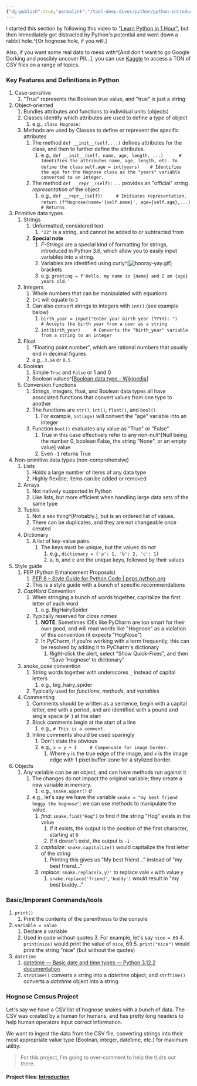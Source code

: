 ```yaml
---
{"dg-publish":true,"permalink":"/tool-deep-dives/python/python-introduction/","noteIcon":""}
---
```


I started this section by following this video to ["Learn Python in 1 Hour"](https://www.youtube.com/watch?v=kqtD5dpn9C8), but then immediately got distracted by Python's potential and went down a rabbit hole.^[Or hognose hole, if you will.]

Also, if you want some real data to mess with^[And don't want to go Google Dorking and possibly uncover PII...], you can use [Kaggle](https://www.kaggle.com/datasets) to access a TON of CSV files on a range of topics. 

### Key Features and Definitions in Python
1. Case-sensitive
	1. "True" represents the Boolean true value, and "true" is just a string
2. Object-oriented
	1. Bundles attributes and functions to individual units (objects)
	2. Classes identify which attributes are used to define a type of object
		1. e.g., `class Hognose:`
	3. Methods are used by Classes to define or represent the specific attributes
		1. The method `def __init__(self,...)` defines attributes for the class, and then to further define the attributes.
			1. e.g., `def __init__(self, name, age, length, ...)      # Identifies the attributes name, age, length, etc. to define the class` 
			   `self.age = int(years)    # Identifies the age for the Hognose class as the "years" variable converted to an integer.` 
		2. The method `def __repr__(self):...` provides an "official" string *representation* of the object
			1. e.g., `def __repr__(self):     # Initiates representation.`
			   `return (f"Hognose(name='{self.name}', age={self.age},...)       # Returns `
3. Primitive data types
	1. Strings
		1. Unformatted, considered text
			1. `"12"` is a string, and cannot be added to or subtracted from
		2. **Special note**
			1. *F-Strings* are a special kind of formatting for strings, introduced in Python 3.6, which allow you to easily input variables into a string.
			2. Variables are identified using curly^[![hooray-yay.gif](/img/user/Attachments/hooray-yay.gif)] brackets
			3. e.g. `greeting = f'Hello, my name is {name} and I am {age} years old.'`
	2. Integers
		1. Whole numbers that can be manipulated with equations
		2. `1+1` will equate to `2`
		3. Can also convert strings to integers with `int()` (see example below)
			1. `birth_year = input("Enter your birth year (YYYY): ")     # Accepts the birth year from a user as a string`
			2. `int(birth_year)     # Converts the "birth_year" variable from a string to an integer`
	3. Float
		1. "Floating point number", which are rational numbers that usually end in decimal figures
		2. e.g., `3.14` or `0.5`
	4. Boolean
		1. Simple `True` and `False` or 1 and 0
		2. Boolean values^[[Boolean data type - Wikipedia](https://en.wikipedia.org/wiki/Boolean_data_type)]
	5. Conversion Functions
		1. Strings, integers, float, and Boolean data types all have associated functions that convert values from one type to another
		2. The functions are `str()`, `int()`, `float()`, and `bool()`
			1. For example, `int(age)` will convert the "age" variable into an integer
		3.  Function `bool()` evaluates any value as "True" or "False"
			1. True in this case effectively refer to any non-null^[Null being the number 0, boolean False, the string "None", or an empty value] value
			2. Even `-1` returns True
4. Non-primitive data types (non-comprehensive)
	1. Lists
		1. Holds a large number of items of any data type
		2. Highly flexible; items can be added or removed
	2. Arrays
		1. Not natively supported in Python
		2. Like lists, but more efficient when handling large data sets of the same type
	3. Tuples
		1. Not a sex thing^[Probably.], but is an ordered list of values.
		2. There can be duplicates, and they are not changeable once created
	4. Dictionary
		1. A list of key-value pairs.
			1. The keys must be unique, but the values do not
				1. e.g., `dictionary = {'a': 1, 'b': 2, 'c': 1}`
				2. a, b, and c are the unique keys, followed by their values
5. Style guide
	1. PEP (Python Enhancement Proposals)
		1. [PEP 8 – Style Guide for Python Code | peps.python.org](https://peps.python.org/pep-0008/)
		2. This is a style guide with a bunch of specific recommendations 
	2. *CapWord* Convention
		1. When stringing a bunch of words together, capitalize the first letter of each word
			1. e.g. BigHairySpider
		2. Typically reserved for *class names*
			1. **NOTE**: Sometimes IDEs like PyCharm are too smart for their own good, and will read words like "Hognose" as a violation of this convention (it expects "HogNose")
			2. In PyCharm, if you're working with a term frequently, this can be resolved by adding it to PyCharm's dictionary
				1. Right-click the alert, select "Show Quick-Fixes", and then "Save 'Hognose' to dictionary"
	3. *snake_case* convention
		1. String words together with underscores `_` instead of capital letters
			1. e.g., big_hairy_spider
		2. Typically used for *functions*, *methods*, and *variables*
	4. Commenting
		1. Comments should be written as a sentence, begin with a capital letter, end with a period, and are identified with a pound and single space (`# `) at the start
		2. Block comments begin at the start of a line
			1. e.g., `# This is a comment.`
		3. Inline comments should be used sparingly
			1. Don't state the obvious
			2. e.g., `x = y + 1     # Compensate for image border.`
				1. Where `y` is the true edge of the image, and `x` is the image edge with 1 pixel buffer-zone for a stylized border.
6. Objects
	1. Any variable can be an object, and can have methods run against it
		1. The changes do not impact the original variable; they create a new variable in memory.
			1. e.g., `snake.upper()` d
		2. e.g., let's say we have the variable `snake = "my best friend hoggy the hognose"`; we can use methods to manipulate the value.
			1. *find*: `snake.find("Hog")` to find if the string "Hog" exists in the value
				1. If it exists, the output is the position of the first character, starting at `0`
				2. If it doesn't exist, the output is `-1`
			2. *capitalize*: `snake.capitalize()` would capitalize the first letter of the string
				1. Printing this gives us "My best friend..." instead of "my best friend..."
			3. *replace*: `snake.replace(x,y)'` to replace vale `x` with value `y`
				1. `snake.replace('friend','buddy')` would result in "my best buddy..."

### Basic/Imporant Commands/tools
1. `print()`
	1. Print the contents of the parenthesis to the console
2. `variable = value`
	1. Declare a variable
	2. Used in code without quotes
		3. For example, let's say `nice = 69`
		4. `print(nice)` would print the value of `nice`, 69
		5. `print("nice")` would print the string "nice" (but without the quotes)
3. `datetime`
	1. [datetime — Basic date and time types — Python 3.12.2 documentation](https://docs.python.org/3/library/datetime.html)
	2. `strptime()` converts a string into a *datetime* object, and `strftime()` converts a *datetime* object into a string

### Hognose Census Project

Let's say we have a CSV list of hognose snakes with a bunch of data. The CSV was created by a human for humans, and has pretty long headers to help human operators input correct information.

We want to ingest the data from the CSV file, converting strings into their most appropriate value type (Boolean, integer, datetime, etc.) for maximum utility.

> For this project, I'm going to over-comment to help the tl;drs out there.

#### Project files: [Introduction](https://github.com/WiseGuru/learning-python/tree/main/Introduction)
